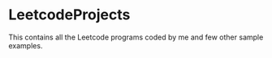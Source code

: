 # LeetcodeProjects
This contains all the Leetcode programs coded by me and few other sample examples.
